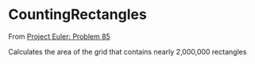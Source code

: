# CountingRectangles

From [Project Euler: Problem 85](https://projecteuler.net/problem=85)

Calculates the area of the grid that contains nearly 2,000,000 rectangles
